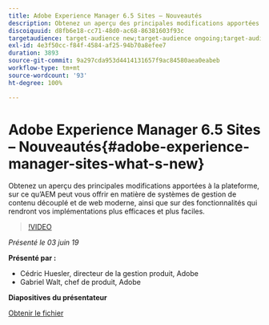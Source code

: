 ```yaml
---
title: Adobe Experience Manager 6.5 Sites – Nouveautés
description: Obtenez un aperçu des principales modifications apportées à la plateforme, sur ce qu’AEM peut vous offrir en matière de systèmes de gestion de contenu découplé et de web moderne, ainsi que sur des fonctionnalités qui rendront vos implémentations plus efficaces et plus faciles.
discoiquuid: d8fb6e18-cc71-48d0-ac68-86381603f93c
targetaudience: target-audience new;target-audience ongoing;target-audience upgrader
exl-id: 4e3f50cc-f84f-4584-af25-94b70a8efee7
duration: 3893
source-git-commit: 9a297cda953d4414131657f9ac84580aea0eabeb
workflow-type: tm+mt
source-wordcount: '93'
ht-degree: 100%

---
```


# Adobe Experience Manager 6.5 Sites – Nouveautés{#adobe-experience-manager-sites-what-s-new}

Obtenez un aperçu des principales modifications apportées à la plateforme, sur ce qu’AEM peut vous offrir en matière de systèmes de gestion de contenu découplé et de web moderne, ainsi que sur des fonctionnalités qui rendront vos implémentations plus efficaces et plus faciles.

>[!VIDEO](https://video.tv.adobe.com/v/26368/?quality=9)

*Présenté le 03 juin 19*

**Présenté par :**

* Cédric Huesler, directeur de la gestion produit, Adobe
* Gabriel Walt, chef de produit, Adobe

**Diapositives du présentateur**

[Obtenir le fichier](assets/aem65-whatsnewgem-march6.pdf)
